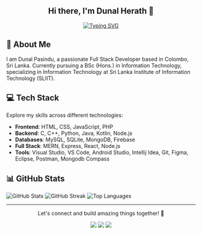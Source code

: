 <div align="center">
  <h2>Hi there, I'm Dunal Herath 👋</h2>
  
<p>
    <a href="https://git.io/typing-svg">
      <img src="https://readme-typing-svg.demolab.com?font=Fira+Code&weight=500&size=26&pause=1000&center=true&color=F7F7F7&random=false&width=435&lines=WELCOME+TO+MY+GITHUB;FULL-STACK+DEVELOPER;PROGRAMMER;CODING+ENTHUSIAST;IT+UNDERGRADUATE+AT+SLIIT" alt="Typing SVG" />
    </a>
  </p>
</div>


## 💫 About Me
I am Dunal Pasindu, a passionate Full Stack Developer based in Colombo, Sri Lanka. Currently pursuing a BSc (Hons.) in Information Technology, specializing in Information Technology at Sri Lanka Institute of Information Technology (SLIIT).

## 💻 Tech Stack
Explore my skills across different technologies:
- **Frontend**: HTML, CSS, JavaScript, PHP
- **Backend**: C, C++, Python, Java, Kotlin, Node.js
- **Databases**: MySQL, SQLite, MongoDB, Firebase
- **Full Stack**: MERN, Express, React, Node.js
- **Tools**: Visual Studio, VS Code, Android Studio, Intellij Idea, Git, Figma, Eclipse, Postman, Mongodb Compass

## 📊 GitHub Stats
![GitHub Stats](https://github-readme-stats.vercel.app/api?username=dunalpasindu&theme=highcontrast&hide_border=false&include_all_commits=false&count_private=false)
![GitHub Streak](https://github-readme-streak-stats.herokuapp.com/?user=dunalpasindu&theme=highcontrast&hide_border=false)
![Top Languages](https://github-readme-stats.vercel.app/api/top-langs/?username=dunalpasindu&theme=highcontrast&layout=compact)

---

<p align="center">
  Let's connect and build amazing things together! 🚀
</p>

<p align="center">
  <a href="www.linkedin.com/in/dunalherath/"><img src="https://img.icons8.com/color/48/000000/linkedin.png"/></a>
  <a href="https://x.com/dunalherath/"><img src="https://play-lh.googleusercontent.com/8n5zHCREwYskRGjkZWfg057SV-5hPCNEYuOwoadDI6h9dGIdQRVMwUAU35IthVc9oD8"/></a>
  <a href="https://instagram.com/dunal_herath/"><img src="https://img.icons8.com/color/48/000000/instagram-new.png"/></a>
</p>
